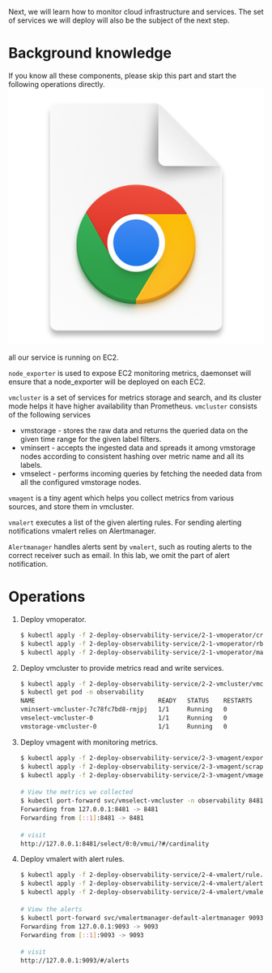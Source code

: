 Next, we will learn how to monitor cloud infrastructure and services.
The set of services we will deploy will also be the subject of the next step.

# Background knowledge

If you know all these components, please skip this part and start the following operations directly.
![img.png](img.png)

all our service is running on EC2.

`node_exporter` is used to expose EC2 monitoring metrics, daemonset will ensure that a node_exporter will be deployed on each EC2.

`vmcluster` is a set of services for metrics storage and search, and its cluster mode helps it have higher availability than Prometheus. `vmcluster` consists of the following services
* vmstorage - stores the raw data and returns the queried data on the given time range for the given label filters.
* vminsert - accepts the ingested data and spreads it among vmstorage nodes according to consistent hashing over metric name and all its labels.
* vmselect - performs incoming queries by fetching the needed data from all the configured vmstorage nodes.

`vmagent` is a tiny agent which helps you collect metrics from various sources, and store them in vmcluster.

`vmalert` executes a list of the given alerting rules. For sending alerting notifications vmalert relies on Alertmanager.

`Alertmanager` handles alerts sent by `vmalert`, such as routing alerts to the correct receiver such as email. In this lab, we omit the part of alert notification.

# Operations
1. Deploy vmoperator.
    ```bash
    $ kubectl apply -f 2-deploy-observability-service/2-1-vmoperator/crd.yaml
    $ kubectl apply -f 2-deploy-observability-service/2-1-vmoperator/rbac.yaml
    $ kubectl apply -f 2-deploy-observability-service/2-1-vmoperator/manager.yaml
    ```
2. Deploy vmcluster to provide metrics read and write services.
    ```bash
    $ kubectl apply -f 2-deploy-observability-service/2-2-vmcluster/vmcluster.yaml
    $ kubectl get pod -n observability
    NAME                                  READY   STATUS    RESTARTS   AGE
    vminsert-vmcluster-7c78fc7bd8-rmjpj   1/1     Running   0          2m9s
    vmselect-vmcluster-0                  1/1     Running   0          2m9s
    vmstorage-vmcluster-0                 1/1     Running   0          2m9s
    ```
3. Deploy vmagent with monitoring metrics.
    ```bash
    $ kubectl apply -f 2-deploy-observability-service/2-3-vmagent/exporter.yaml
    $ kubectl apply -f 2-deploy-observability-service/2-3-vmagent/scrapes.yaml
    $ kubectl apply -f 2-deploy-observability-service/2-3-vmagent/vmagent.yaml
   
    # View the metrics we collected 
    $ kubectl port-forward svc/vmselect-vmcluster -n observability 8481:8481
    Forwarding from 127.0.0.1:8481 -> 8481
    Forwarding from [::1]:8481 -> 8481

    # visit
    http://127.0.0.1:8481/select/0:0/vmui/?#/cardinality
    ```
4. Deploy vmalert with alert rules.
    ```bash
    $ kubectl apply -f 2-deploy-observability-service/2-4-vmalert/rule.yaml
    $ kubectl apply -f 2-deploy-observability-service/2-4-vmalert/alertmanager.yaml
    $ kubectl apply -f 2-deploy-observability-service/2-4-vmalert/vmalert.yaml
    
    # View the alerts
    $ kubectl port-forward svc/vmalertmanager-default-alertmanager 9093:9093
    Forwarding from 127.0.0.1:9093 -> 9093
    Forwarding from [::1]:9093 -> 9093

    # visit
    http://127.0.0.1:9093/#/alerts
    ```